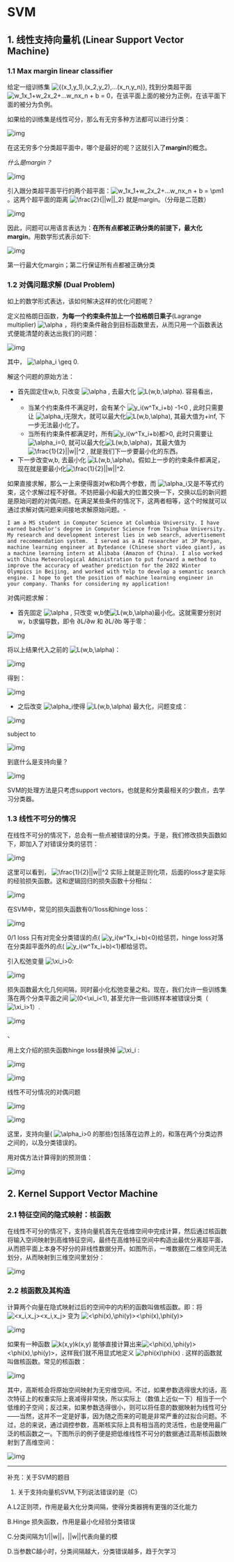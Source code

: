 # SVM



## 1. 线性支持向量机 (Linear Support Vector Machine)

### 1.1 Max margin linear classifier

给定一组训练集 ![\{(x_1,y_1),(x_2,y_2),...(x_n,y_n)\}](https://www.zhihu.com/equation?tex=%5C%7B(x_1%2Cy_1)%2C(x_2%2Cy_2)%2C...(x_n%2Cy_n)%5C%7D), 找到分类超平面 ![w_1x_1+w_2x_2+...w_nx_n + b = 0](https://www.zhihu.com/equation?tex=w_1x_1%2Bw_2x_2%2B...w_nx_n%20%2B%20b%20%3D%200)，在该平面上面的被分为正例，在该平面下面的被分为负例。

如果给的训练集是线性可分，那么有无穷多种方法都可以进行分类：

![img](https://pic3.zhimg.com/v2-3d3574bd5d10e2e18bfd708e6bfb4b0a_b.png)

在这无穷多个分类超平面中，哪个是最好的呢？这就引入了**margin**的概念。

*什么是margin？*

![img](https://pic1.zhimg.com/80/v2-444eb631832101fe107ffa22ccd752e6_1440w.png)

引入跟分类超平面平行的两个超平面：![w_1x_1+w_2x_2+...w_nx_n + b = \pm1](https://www.zhihu.com/equation?tex=w_1x_1%2Bw_2x_2%2B...w_nx_n%20%2B%20b%20%3D%20%5Cpm1)。这两个超平面的距离 ![\frac{2}{||w||_2}](https://www.zhihu.com/equation?tex=%5Cfrac%7B2%7D%7B%7C%7Cw%7C%7C_2%7D) 就是margin。（分母是二范数）

![img](https://pic4.zhimg.com/v2-6ad2f9da0310bb797d324533f600829b_b.png)

因此，问题可以用语言表达为：**在所有点都被正确分类的前提下，最大化margin**。用数学形式表示如下:

![img](https://pic4.zhimg.com/v2-d0dba91b9e3ce73bb730d09ae540c693_b.png)

第一行最大化margin；第二行保证所有点都被正确分类



### 1.2 对偶问题求解 (Dual Problem)

如上的数学形式表达，该如何解决这样的优化问题呢？

定义拉格朗日函数，**为每一个约束条件加上一个拉格朗日乘子**(Lagrange multiplier) ![\alpha](https://www.zhihu.com/equation?tex=%5Calpha) ，将约束条件融合到目标函数里去，从而只用一个函数表达式便能清楚的表达出我们的问题：

![img](https://pic4.zhimg.com/v2-07056725a89d4a64e32aefab74b3e063_b.png)

其中， ![\alpha_i \geq 0](https://www.zhihu.com/equation?tex=%5Calpha_i%20%5Cgeq%200).

解这个问题的原始方法：

- 首先固定住w,b, 只改变 ![\alpha](https://www.zhihu.com/equation?tex=%5Calpha) , 去最大化 ![L(w,b,\alpha)](https://www.zhihu.com/equation?tex=L(w%2Cb%2C%5Calpha)). 容易看出，
- - 当某个约束条件不满足时，会有某个 ![y_i(w^Tx_i+b) -1<0](https://www.zhihu.com/equation?tex=y_i(w%5ETx_i%2Bb)%20-1%3C0) , 此时只需要让 ![\alpha_i](https://www.zhihu.com/equation?tex=%5Calpha_i)无限大，就可以最大化![L(w,b,\alpha)](https://www.zhihu.com/equation?tex=L(w%2Cb%2C%5Calpha)), 其最大值为+inf, 下一步无法最小化了。
  - 当所有约束条件都满足时，所有![y_i(w^Tx_i+b)](https://www.zhihu.com/equation?tex=y_i(w%5ETx_i%2Bb))都>0, 此时只需要让 ![\alpha_i](https://www.zhihu.com/equation?tex=%5Calpha_i)=0, 就可以最大化![L(w,b,\alpha)](https://www.zhihu.com/equation?tex=L(w%2Cb%2C%5Calpha))，其最大值为 ![\frac{1}{2}||w||^2](https://www.zhihu.com/equation?tex=%5Cfrac%7B1%7D%7B2%7D%7C%7Cw%7C%7C%5E2) , 就是我们下一步要最小化的东西。
- 下一步改变w,b, 去最小化 ![L(w,b,\alpha)](https://www.zhihu.com/equation?tex=L(w%2Cb%2C%5Calpha))。假如上一步的约束条件都满足，现在就是要最小化![\frac{1}{2}||w||^2](https://www.zhihu.com/equation?tex=%5Cfrac%7B1%7D%7B2%7D%7C%7Cw%7C%7C%5E2).

如果直接求解，那么一上来便得面对w和b两个参数，而 ![\alpha_i](https://www.zhihu.com/equation?tex=%5Calpha_i)又是不等式约束，这个求解过程不好做。不妨把最小和最大的位置交换一下，交换以后的新问题是原始问题的对偶问题。在满足某些条件的情况下，这两者相等，这个时候就可以通过求解对偶问题来间接地求解原始问题。- 

```
I am a MS student in Computer Science at Columbia University. I have earned bachelor's degree in Computer Science from Tsinghua University. My research and development interest lies in web search, advertisement and recommendation system.  I served as a AI researcher at JP Morgan, machine learning engineer at Bytedance (Chinese short video giant), as a machine learning intern at Alibaba (Amazon of China). I also worked with China Meteorological Administration to put forward a method to improve the accuracy of weather prediction for the 2022 Winter Olympics in Beijing, and worked with Yelp to develop a semantic search engine. I hope to get the position of machine learning engineer in your company. Thanks for considering my application!
```

对偶问题求解：

- 首先固定 ![\alpha](https://www.zhihu.com/equation?tex=%5Calpha) , 只改变 w,b使![L(w,b,\alpha)](https://www.zhihu.com/equation?tex=L(w%2Cb%2C%5Calpha))最小化。这就需要分别对w，b求偏导数，即令 ∂L/∂w 和 ∂L/∂b 等于零：

![img](https://pic3.zhimg.com/v2-84ba37f09e93f62ab23693a5f716574e_b.png)

将以上结果代入之前的 ![L(w,b,\alpha)](https://www.zhihu.com/equation?tex=L(w%2Cb%2C%5Calpha))：

![img](https://pic4.zhimg.com/v2-07056725a89d4a64e32aefab74b3e063_b.png)

得到：

![img](https://pic2.zhimg.com/v2-1d46b7c483bd441b97e3e5cc04667cd9_b.png)

- 之后改变 ![\alpha_i](https://www.zhihu.com/equation?tex=%5Calpha_i)使得 ![L(w,b,\alpha)](https://www.zhihu.com/equation?tex=L(w%2Cb%2C%5Calpha)) 最大化，问题变成：

![img](https://pic2.zhimg.com/v2-a809a0e756f65edd07ab68205f23a849_b.png)

subject to 

![img](https://pic2.zhimg.com/v2-2cb13f9edc0c78d4bfe1251a5465edc9_b.png)



到底什么是支持向量？

![img](https://pic2.zhimg.com/v2-748de1790623045206a6f7c2cfd1c629_b.png)

SVM的处理方法是只考虑support vectors，也就是和分类最相关的少数点，去学习分类器。



### 1.3 线性不可分的情况

在线性不可分的情况下，总会有一些点被错误的分类。于是，我们修改损失函数如下，即加入了对错误分类的惩罚：

![img](https://pic4.zhimg.com/v2-5f87480a6eec0d8ee367675ac4125e1b_b.png)

这里可以看到， ![\frac{1}{2}||w||^2](https://www.zhihu.com/equation?tex=%5Cfrac%7B1%7D%7B2%7D%7C%7Cw%7C%7C%5E2) 实际上就是正则化项，后面的loss才是实际的经验损失函数。这和逻辑回归的损失函数十分相似：

![img](https://pic2.zhimg.com/v2-b56d43630bc3734d17c6b56275cf9585_b.jpeg)

在SVM中，常见的损失函数有0/1loss和hinge loss：

![img](https://pic1.zhimg.com/v2-d9b00906010e0880bd963742f71c75b4_b.jpeg)

0/1 loss 只有对完全分类错误的点( ![y_i(w^Tx_i+b)<0](https://www.zhihu.com/equation?tex=y_i(w%5ETx_i%2Bb)%3C0))给惩罚，hinge loss对落在分类超平面外的点( ![y_i(w^Tx_i+b)<1](https://www.zhihu.com/equation?tex=y_i(w%5ETx_i%2Bb)%3C1))都给惩罚。

引入松弛变量 ![\xi_i>0](https://www.zhihu.com/equation?tex=%5Cxi_i%3E0):

![img](https://pic4.zhimg.com/v2-3a8c6662760cd46b7b02cc07c0fa043f_b.png)

损失函数最大化几何间隔，同时最小化松弛变量之和。现在，我们允许一些训练集落在两个分类平面之间 ![(0<\xi_i<1)](https://www.zhihu.com/equation?tex=(0%3C%5Cxi_i%3C1)), 甚至允许一些训练样本被错误分类（ ![\xi_i>1](https://www.zhihu.com/equation?tex=%5Cxi_i%3E1)）.

![img](https://pic4.zhimg.com/v2-fbcafa53d615d8cb5eafe8d5050aa5c7_b.png)

、

用上文介绍的损失函数hinge loss替换掉 ![\xi_i](https://www.zhihu.com/equation?tex=%5Cxi_i) :

![img](https://pic4.zhimg.com/v2-ebb3afe15f673affe4df0e227457b293_b.jpeg)



![img](https://pic4.zhimg.com/v2-3e6480057a577b94b3683180dca0956b_b.jpeg)

线性不可分情况的对偶问题

![img](https://pic4.zhimg.com/v2-73b4f1eca05bb0d1ae99831fc3edd757_b.png)

![img](https://pic1.zhimg.com/v2-c49f260d2e34a7cb7fff206dd8c20568_b.png)

这里，支持向量( ![\alpha_i>0](https://www.zhihu.com/equation?tex=%5Calpha_i%3E0) 的那些)包括落在边界上的，和落在两个分类边界之间的，以及分类错误的。

用对偶方法计算得到的预测值：

![img](https://pic1.zhimg.com/v2-e67f1d4f6a37b5ad0bff8802ec2639b4_b.jpeg)

## 2. Kernel Support Vector Machine

### 2.1 特征空间的隐式映射：核函数

在线性不可分的情况下，支持向量机首先在低维空间中完成计算，然后通过核函数将输入空间映射到高维特征空间，最终在高维特征空间中构造出最优分离超平面，从而把平面上本身不好分的非线性数据分开。如图所示，一堆数据在二维空间无法划分，从而映射到三维空间里划分：

![img](https://pic3.zhimg.com/v2-6e372f4829eb3ce5ecd44da54d9ac46a_b.png)

### 2.2 核函数及其构造

计算两个向量在隐式映射过后的空间中的内积的函数叫做核函数。即：将 ![<x_i,x_j>](https://www.zhihu.com/equation?tex=%3Cx_i%2Cx_j%3E)<x_i,x_j> 变为 ![<\phi(x),\phi(y)>](https://www.zhihu.com/equation?tex=%3C%5Cphi(x)%2C%5Cphi(y)%3E)<\phi(x),\phi(y)> 

![img](https://pic4.zhimg.com/v2-805c6fc912aca75c54ea2d2400dcb323_b.png)

如果有一种函数 ![k(x,y)](https://www.zhihu.com/equation?tex=k(x%2Cy))k(x,y) 能够直接计算出来![<\phi(x),\phi(y)>](https://www.zhihu.com/equation?tex=%3C%5Cphi(x)%2C%5Cphi(y)%3E)<\phi(x),\phi(y)>，这样我们就不用显式地定义 ![\phi(x)](https://www.zhihu.com/equation?tex=%5Cphi(x))\phi(x) . 这样的函数就叫做核函数。常见的核函数：

![img](https://pic1.zhimg.com/v2-ef14e910be235e52ad1d98a610ec06d0_b.jpeg)

其中，高斯核会将原始空间映射为无穷维空间。不过，如果参数选得很大的话，高次特征上的权重实际上衰减得非常快，所以实际上（数值上近似一下）相当于一个低维的子空间；反过来，如果参数选得很小，则可以将任意的数据映射为线性可分——当然，这并不一定是好事，因为随之而来的可能是非常严重的过拟合问题。不过，总的来说，通过调控参数，高斯核实际上具有相当高的灵活性，也是使用最广泛的核函数之一。下图所示的例子便是把低维线性不可分的数据通过高斯核函数映射到了高维空间：

![img](https://pic2.zhimg.com/v2-6b1d6f45795767ae6b07395bfa66e819_b.png)

------

补充：关于SVM的题目

1. 关于支持向量机SVM,下列说法错误的是（C） 

  A.L2正则项，作用是最大化分类间隔，使得分类器拥有更强的泛化能力

  B.Hinge 损失函数，作用是最小化经验分类错误

  C.分类间隔为1/||w||，||w||代表向量的模

  D.当参数C越小时，分类间隔越大，分类错误越多，趋于欠学习
